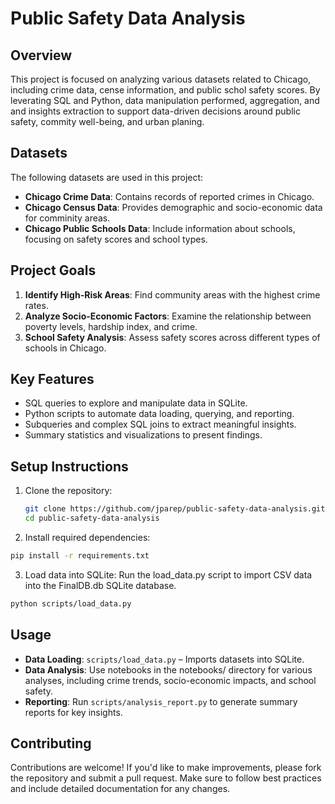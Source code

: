 # Public Safety Data Analysis

## Overview
This project is focused on analyzing various datasets related to Chicago, including crime data, cense information, and public schol safety scores. By leverating  SQL and Python, data manipulation performed, aggregation, and and insights extraction to support data-driven decisions around public safety, commity well-being, and urban planing.


## Datasets
The following datasets are used in this project:
- **Chicago Crime Data**: Contains records of reported crimes in Chicago.
- **Chicago Census Data**: Provides demographic and socio-economic data for comminity areas.
- **Chicago Public Schools Data**: Include information about schools, focusing on safety scores and school types.


## Project Goals
1. **Identify High-Risk Areas**: Find community areas with the highest crime rates.
2. **Analyze Socio-Economic Factors**: Examine the relationship between poverty levels, hardship index, and crime.
3. **School Safety Analysis**: Assess safety scores across different types of schools in Chicago.

## Key Features
- SQL queries to explore and manipulate data in SQLite.
- Python scripts to automate data loading, querying, and reporting.
- Subqueries and complex SQL joins to extract meaningful insights.
- Summary statistics and visualizations to present findings.

## Setup Instructions
1. Clone the repository:
   ```bash
   git clone https://github.com/jparep/public-safety-data-analysis.git
   cd public-safety-data-analysis
   ```

2. Install required dependencies:
```bash
pip install -r requirements.txt
```

3. Load data into SQLite: Run the load_data.py script to import CSV data into the FinalDB.db SQLite database.
```bash
python scripts/load_data.py
```


## Usage

- **Data Loading**: `scripts/load_data.py` – Imports datasets into SQLite.
- **Data Analysis**: Use notebooks in the notebooks/ directory for various analyses, including crime trends, socio-economic impacts, and school safety.
- **Reporting**: Run `scripts/analysis_report.py` to generate summary reports for key insights.


## Contributing

Contributions are welcome! If you'd like to make improvements, please fork the repository and submit a pull request. Make sure to follow best practices and include detailed documentation for any changes.